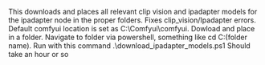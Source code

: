 This downloads and places all relevant clip vision and ipadapter models for the ipadapter node in the proper folders. Fixes clip_vision/Ipadapter errors.
Default comfyui location is set as C:\Comfyui\comfyui.
Dowload and place in a folder.
Navigate to folder via powershell, something like cd C:\(folder name).
Run with this command .\download_ipadapter_models.ps1
Should take an hour or so
